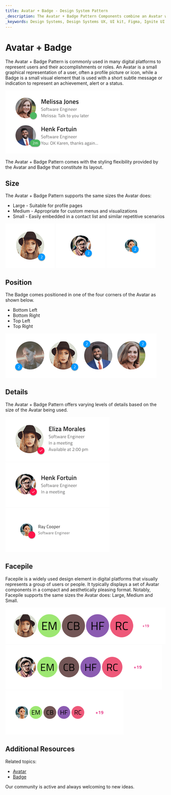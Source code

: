 ```yaml
---
title: Avatar + Badge - Design System Pattern
_description: The Avatar + Badge Pattern Components combine an Avatar with a Badge in front of it to display notifications and alerts. 
_keywords: Design Systems, Design Systems UX, UI kit, Figma, Ignite UI for Angular, Figma to Angular, Angular, Angular Design System, Export code from Figma, Design Kits for Angular, Figma HTML, Figma to HTML, Figma UI kits
---
```


# Avatar + Badge

The Avatar + Badge Pattern is commonly used in many digital platforms to represent users and their accomplishments or roles. An Avatar is a small graphical representation of a user, often a profile picture or icon, while a Badge is a small visual element that is used with a short subtle message or indication to represent an achievement, alert or a status.

<img class="responsive-img" src="../images/avatar_badge_demo.png" srcset="../images/avatar_badge_demo@2x.png 2x" />

The Avatar + Badge Pattern comes with the styling flexibility provided by the Avatar and Badge that constitute its layout.

## Size

The Avatar + Badge Pattern supports the same sizes the Avatar does:

- Large - Suitable for profile pages
- Medium - Appropriate for custom menus and visualizations
- Small - Easily embedded in a contact list and similar repetitive scenarios

<img class="responsive-img" src="../images/avatar_badge_large.png" srcset="../images/avatar_badge_large@2x.png 2x" />
<img class="responsive-img" src="../images/avatar_badge_medium.png" srcset="../images/avatar_badge_medium@2x.png 2x" />
<img class="responsive-img" src="../images/avatar_badge_small.png" srcset="../images/avatar_badge_small@2x.png 2x" />

## Position

The Badge comes positioned in one of the four corners of the Avatar as shown below.

- Bottom Left
- Bottom Right
- Top Left
- Top Right

<img class="responsive-img" src="../images/avatar_badge_position.png" srcset="../images/avatar_badge_position@2x.png 2x" />

## Details

The Avatar + Badge Pattern offers varying levels of details based on the size of the Avatar being used.

<img class="responsive-img" src="../images/avatar_badge_details_large.png" srcset="../images/avatar_badge_details_large@2x.png 2x" />
<img class="responsive-img" src="../images/avatar_badge_details_medium.png" srcset="../images/avatar_badge_details_medium@2x.png 2x" />
<img class="responsive-img" src="../images/avatar_badge_details_small.png" srcset="../images/avatar_badge_details_small@2x.png 2x" />

## Facepile

Facepile is a widely used design element in digital platforms that visually represents a group of users or people. It typically displays a set of Avatar components in a compact and aesthetically pleasing format. Notably, Facepile supports the same sizes the Avatar does: Large, Medium and Small.

<img class="responsive-img" src="../images/avatar_facepile_large.png" srcset="../images/avatar_facepile_large@2x.png 2x" />
<img class="responsive-img" src="../images/avatar_facepile_medium.png" srcset="../images/avatar_facepile_medium@2x.png 2x" />
<img class="responsive-img" src="../images/avatar_facepile_small.png" srcset="../images/avatar_facepile_small@2x.png 2x" />

## Additional Resources

Related topics:

- [Avatar](../components/avatar.md)
- [Badge](../components/badge.md)

Our community is active and always welcoming to new ideas.
